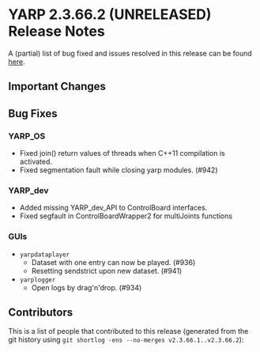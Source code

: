 YARP 2.3.66.2 (UNRELEASED) Release Notes
========================================


A (partial) list of bug fixed and issues resolved in this release can be found
[here](https://github.com/robotology/yarp/issues?q=label%3A%22Fixed+in%3A+YARP+2.3.66.2%22).


Important Changes
-----------------

Bug Fixes
---------

### YARP_OS

* Fixed join() return values of threads when C++11 compilation is activated.
* Fixed segmentation fault while closing yarp modules. (#942)

### YARP_dev

* Added missing YARP_dev_API to ControlBoard interfaces.
* Fixed segfault in ControlBoardWrapper2 for multiJoints functions

### GUIs

* `yarpdataplayer`
  * Dataset with one entry can now be played. (#936)
  * Resetting sendstrict upon new dataset. (#941)
* `yarplogger`
  * Open logs by drag'n'drop. (#934)

Contributors
------------

This is a list of people that contributed to this release (generated from the
git history using `git shortlog -ens --no-merges v2.3.66.1..v2.3.66.2`):

```
```
